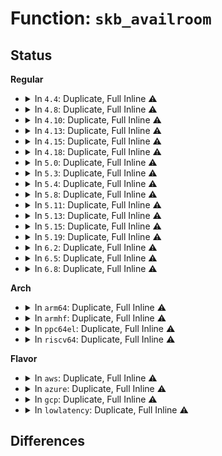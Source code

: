 # Function: <code>skb_availroom</code>

## Status
<b>Regular</b>
<ul>
<li>
<details>
<summary>In <code>4.4</code>: Duplicate, Full Inline ⚠️</summary>

**Collision:** Static Duplication

**Inline:** Full

**Transformation:** False

**Instances:**

```
In net/ipv4/tcp.c (ffffffff817697d3)
Location: include/linux/skbuff.h:1889
Inline: True
Inline callers:
  - net/ipv4/tcp.c:tcp_sendmsg
```
```
In net/ipv4/tcp_output.c (ffffffff817786ce)
Location: include/linux/skbuff.h:1889
Inline: True
Inline callers:
  - net/ipv4/tcp_output.c:__tcp_retransmit_skb
```
```
In net/ipv4/igmp.c (ffffffff81796524)
Location: include/linux/skbuff.h:1889
Inline: True
Inline callers:
  - net/ipv4/igmp.c:add_grec
  - net/ipv4/igmp.c:add_grec
  - net/ipv4/igmp.c:add_grec
```
```
In net/ipv6/mcast.c (ffffffff817ea6a8)
Location: include/linux/skbuff.h:1889
Inline: True
Inline callers:
  - net/ipv6/mcast.c:add_grec
  - net/ipv6/mcast.c:add_grec
  - net/ipv6/mcast.c:add_grec
```
</details>
</li>
<li>
<details>
<summary>In <code>4.8</code>: Duplicate, Full Inline ⚠️</summary>

**Collision:** Static Duplication

**Inline:** Full

**Transformation:** False

**Instances:**

```
In net/ipv4/tcp.c (ffffffff817d61a8)
Location: include/linux/skbuff.h:1990
Inline: True
Inline callers:
  - net/ipv4/tcp.c:tcp_sendmsg
```
```
In net/ipv4/tcp_output.c (ffffffff817e570e)
Location: include/linux/skbuff.h:1990
Inline: True
Inline callers:
  - net/ipv4/tcp_output.c:__tcp_retransmit_skb
```
```
In net/ipv4/igmp.c (ffffffff818042b9)
Location: include/linux/skbuff.h:1990
Inline: True
Inline callers:
  - net/ipv4/igmp.c:add_grec
  - net/ipv4/igmp.c:add_grec
  - net/ipv4/igmp.c:add_grec
```
```
In net/ipv6/mcast.c (ffffffff81858f78)
Location: include/linux/skbuff.h:1990
Inline: True
Inline callers:
  - net/ipv6/mcast.c:add_grec
  - net/ipv6/mcast.c:add_grec
  - net/ipv6/mcast.c:add_grec
```
</details>
</li>
<li>
<details>
<summary>In <code>4.10</code>: Duplicate, Full Inline ⚠️</summary>

**Collision:** Static Duplication

**Inline:** Full

**Transformation:** False

**Instances:**

```
In net/ipv4/tcp.c (ffffffff818061c9)
Location: include/linux/skbuff.h:2007
Inline: True
Inline callers:
  - net/ipv4/tcp.c:tcp_sendmsg
```
```
In net/ipv4/tcp_output.c (ffffffff81815bcc)
Location: include/linux/skbuff.h:2007
Inline: True
Inline callers:
  - net/ipv4/tcp_output.c:__tcp_retransmit_skb
```
```
In net/ipv4/igmp.c (ffffffff8183525e)
Location: include/linux/skbuff.h:2007
Inline: True
Inline callers:
  - net/ipv4/igmp.c:add_grec
  - net/ipv4/igmp.c:add_grec
  - net/ipv4/igmp.c:add_grec
```
```
In net/ipv6/mcast.c (ffffffff8188ad7d)
Location: include/linux/skbuff.h:2007
Inline: True
Inline callers:
  - net/ipv6/mcast.c:add_grec
  - net/ipv6/mcast.c:add_grec
  - net/ipv6/mcast.c:add_grec
```
</details>
</li>
<li>
<details>
<summary>In <code>4.13</code>: Duplicate, Full Inline ⚠️</summary>

**Collision:** Static Duplication

**Inline:** Full

**Transformation:** False

**Instances:**

```
In net/ipv4/tcp.c (ffffffff81826654)
Location: include/linux/skbuff.h:2046
Inline: True
Inline callers:
  - net/ipv4/tcp.c:tcp_sendmsg
```
```
In net/ipv4/tcp_output.c (ffffffff81835f70)
Location: include/linux/skbuff.h:2046
Inline: True
Inline callers:
  - net/ipv4/tcp_output.c:__tcp_retransmit_skb
```
```
In net/ipv4/igmp.c (ffffffff8185683c)
Location: include/linux/skbuff.h:2046
Inline: True
Inline callers:
  - net/ipv4/igmp.c:add_grec
  - net/ipv4/igmp.c:add_grec
  - net/ipv4/igmp.c:add_grec
```
```
In net/ipv6/mcast.c (ffffffff818b1b48)
Location: include/linux/skbuff.h:2046
Inline: True
Inline callers:
  - net/ipv6/mcast.c:add_grec
  - net/ipv6/mcast.c:add_grec
  - net/ipv6/mcast.c:add_grec
```
</details>
</li>
<li>
<details>
<summary>In <code>4.15</code>: Duplicate, Full Inline ⚠️</summary>

**Collision:** Static Duplication

**Inline:** Full

**Transformation:** False

**Instances:**

```
In net/ipv4/tcp.c (ffffffff818a473f)
Location: include/linux/skbuff.h:2133
Inline: True
Inline callers:
  - net/ipv4/tcp.c:tcp_sendmsg_locked
```
```
In net/ipv4/tcp_output.c (ffffffff818b5565)
Location: include/linux/skbuff.h:2133
Inline: True
Inline callers:
  - net/ipv4/tcp_output.c:__tcp_retransmit_skb
```
```
In net/ipv4/igmp.c (ffffffff818d666c)
Location: include/linux/skbuff.h:2133
Inline: True
Inline callers:
  - net/ipv4/igmp.c:add_grec
  - net/ipv4/igmp.c:add_grec
  - net/ipv4/igmp.c:add_grec
```
```
In net/ipv6/mcast.c (ffffffff81933e35)
Location: include/linux/skbuff.h:2133
Inline: True
Inline callers:
  - net/ipv6/mcast.c:add_grec
  - net/ipv6/mcast.c:add_grec
  - net/ipv6/mcast.c:add_grec
```
</details>
</li>
<li>
<details>
<summary>In <code>4.18</code>: Duplicate, Full Inline ⚠️</summary>

**Collision:** Static Duplication

**Inline:** Full

**Transformation:** False

**Instances:**

```
In net/ipv4/tcp.c (ffffffff818fa481)
Location: include/linux/skbuff.h:2144
Inline: True
Inline callers:
  - net/ipv4/tcp.c:tcp_sendmsg_locked
```
```
In net/ipv4/tcp_output.c (ffffffff8190ac8b)
Location: include/linux/skbuff.h:2144
Inline: True
Inline callers:
  - net/ipv4/tcp_output.c:__tcp_retransmit_skb
```
```
In net/ipv4/igmp.c (ffffffff8192d027)
Location: include/linux/skbuff.h:2144
Inline: True
Inline callers:
  - net/ipv4/igmp.c:add_grec
  - net/ipv4/igmp.c:add_grec
  - net/ipv4/igmp.c:add_grec
```
```
In net/ipv6/mcast.c (ffffffff8198ca79)
Location: include/linux/skbuff.h:2144
Inline: True
Inline callers:
  - net/ipv6/mcast.c:add_grec
  - net/ipv6/mcast.c:add_grec
  - net/ipv6/mcast.c:add_grec
```
</details>
</li>
<li>
<details>
<summary>In <code>5.0</code>: Duplicate, Full Inline ⚠️</summary>

**Collision:** Static Duplication

**Inline:** Full

**Transformation:** False

**Instances:**

```
In net/ipv4/tcp.c (ffffffff819283bb)
Location: include/linux/skbuff.h:2222
Inline: True
Inline callers:
  - net/ipv4/tcp.c:tcp_sendmsg_locked
  - net/ipv4/tcp.c:tcp_sendmsg_locked
```
```
In net/ipv4/tcp_output.c (ffffffff81938f33)
Location: include/linux/skbuff.h:2222
Inline: True
Inline callers:
  - net/ipv4/tcp_output.c:__tcp_retransmit_skb
```
```
In net/ipv4/igmp.c (ffffffff8195c4c4)
Location: include/linux/skbuff.h:2222
Inline: True
Inline callers:
  - net/ipv4/igmp.c:add_grec
  - net/ipv4/igmp.c:add_grec
  - net/ipv4/igmp.c:add_grec
  - net/ipv4/igmp.c:add_grec
  - net/ipv4/igmp.c:add_grec
  - net/ipv4/igmp.c:add_grec
```
```
In net/ipv6/mcast.c (ffffffff819c32f6)
Location: include/linux/skbuff.h:2222
Inline: True
Inline callers:
  - net/ipv6/mcast.c:add_grec
  - net/ipv6/mcast.c:add_grec
  - net/ipv6/mcast.c:add_grec
  - net/ipv6/mcast.c:add_grec
  - net/ipv6/mcast.c:add_grec
  - net/ipv6/mcast.c:add_grec
```
</details>
</li>
<li>
<details>
<summary>In <code>5.3</code>: Duplicate, Full Inline ⚠️</summary>

**Collision:** Static Duplication

**Inline:** Full

**Transformation:** False

**Instances:**

```
In net/ipv4/tcp.c (ffffffff8198b336)
Location: include/linux/skbuff.h:2310
Inline: True
Inline callers:
  - net/ipv4/tcp.c:tcp_sendmsg_locked
  - net/ipv4/tcp.c:tcp_sendmsg_locked
```
```
In net/ipv4/tcp_output.c (ffffffff8199d178)
Location: include/linux/skbuff.h:2310
Inline: True
Inline callers:
  - net/ipv4/tcp_output.c:__tcp_retransmit_skb
```
```
In net/ipv4/igmp.c (ffffffff819c11c0)
Location: include/linux/skbuff.h:2310
Inline: True
Inline callers:
  - net/ipv4/igmp.c:add_grec
  - net/ipv4/igmp.c:add_grec
  - net/ipv4/igmp.c:add_grec
  - net/ipv4/igmp.c:add_grec
  - net/ipv4/igmp.c:add_grec
  - net/ipv4/igmp.c:add_grec
```
```
In net/ipv6/mcast.c (ffffffff81a3212b)
Location: include/linux/skbuff.h:2310
Inline: True
Inline callers:
  - net/ipv6/mcast.c:add_grec
  - net/ipv6/mcast.c:add_grec
  - net/ipv6/mcast.c:add_grec
  - net/ipv6/mcast.c:add_grec
  - net/ipv6/mcast.c:add_grec
  - net/ipv6/mcast.c:add_grec
```
</details>
</li>
<li>
<details>
<summary>In <code>5.4</code>: Duplicate, Full Inline ⚠️</summary>

**Collision:** Static Duplication

**Inline:** Full

**Transformation:** False

**Instances:**

```
In net/ipv4/tcp.c (ffffffff819c1bab)
Location: include/linux/skbuff.h:2324
Inline: True
Inline callers:
  - net/ipv4/tcp.c:tcp_sendmsg_locked
  - net/ipv4/tcp.c:tcp_sendmsg_locked
```
```
In net/ipv4/tcp_output.c (ffffffff819d3c38)
Location: include/linux/skbuff.h:2324
Inline: True
Inline callers:
  - net/ipv4/tcp_output.c:__tcp_retransmit_skb
```
```
In net/ipv4/igmp.c (ffffffff819f7d60)
Location: include/linux/skbuff.h:2324
Inline: True
Inline callers:
  - net/ipv4/igmp.c:add_grec
  - net/ipv4/igmp.c:add_grec
  - net/ipv4/igmp.c:add_grec
  - net/ipv4/igmp.c:add_grec
  - net/ipv4/igmp.c:add_grec
  - net/ipv4/igmp.c:add_grec
```
```
In net/ipv6/mcast.c (ffffffff81a68c7b)
Location: include/linux/skbuff.h:2324
Inline: True
Inline callers:
  - net/ipv6/mcast.c:add_grec
  - net/ipv6/mcast.c:add_grec
  - net/ipv6/mcast.c:add_grec
  - net/ipv6/mcast.c:add_grec
  - net/ipv6/mcast.c:add_grec
  - net/ipv6/mcast.c:add_grec
```
</details>
</li>
<li>
<details>
<summary>In <code>5.8</code>: Duplicate, Full Inline ⚠️</summary>

**Collision:** Static Duplication

**Inline:** Full

**Transformation:** False

**Instances:**

```
In net/ipv4/tcp.c (ffffffff81aad3e8)
Location: include/linux/skbuff.h:2347
Inline: True
Inline callers:
  - net/ipv4/tcp.c:tcp_sendmsg_locked
  - net/ipv4/tcp.c:tcp_sendmsg_locked
```
```
In net/ipv4/tcp_output.c (ffffffff81ac01a1)
Location: include/linux/skbuff.h:2347
Inline: True
Inline callers:
  - net/ipv4/tcp_output.c:tcp_collapse_retrans
```
```
In net/ipv4/igmp.c (ffffffff81ae58b0)
Location: include/linux/skbuff.h:2347
Inline: True
Inline callers:
  - net/ipv4/igmp.c:add_grec
  - net/ipv4/igmp.c:add_grec
  - net/ipv4/igmp.c:add_grec
  - net/ipv4/igmp.c:add_grec
  - net/ipv4/igmp.c:add_grec
  - net/ipv4/igmp.c:add_grec
```
```
In net/ipv6/mcast.c (ffffffff81b6124c)
Location: include/linux/skbuff.h:2347
Inline: True
Inline callers:
  - net/ipv6/mcast.c:add_grec
  - net/ipv6/mcast.c:add_grec
  - net/ipv6/mcast.c:add_grec
  - net/ipv6/mcast.c:add_grec
  - net/ipv6/mcast.c:add_grec
  - net/ipv6/mcast.c:add_grec
```
</details>
</li>
<li>
<details>
<summary>In <code>5.11</code>: Duplicate, Full Inline ⚠️</summary>

**Collision:** Static Duplication

**Inline:** Full

**Transformation:** False

**Instances:**

```
In net/ipv4/tcp.c (ffffffff81ab47b8)
Location: include/linux/skbuff.h:2368
Inline: True
Inline callers:
  - net/ipv4/tcp.c:tcp_sendmsg_locked
  - net/ipv4/tcp.c:tcp_sendmsg_locked
```
```
In net/ipv4/tcp_output.c (ffffffff81acbbfb)
Location: include/linux/skbuff.h:2368
Inline: True
Inline callers:
  - net/ipv4/tcp_output.c:tcp_collapse_retrans
```
```
In net/ipv4/igmp.c (ffffffff81af2770)
Location: include/linux/skbuff.h:2368
Inline: True
Inline callers:
  - net/ipv4/igmp.c:add_grec
  - net/ipv4/igmp.c:add_grec
  - net/ipv4/igmp.c:add_grec
  - net/ipv4/igmp.c:add_grec
  - net/ipv4/igmp.c:add_grec
  - net/ipv4/igmp.c:add_grec
```
```
In net/ipv6/mcast.c (ffffffff81b6f9cc)
Location: include/linux/skbuff.h:2368
Inline: True
Inline callers:
  - net/ipv6/mcast.c:add_grec
  - net/ipv6/mcast.c:add_grec
  - net/ipv6/mcast.c:add_grec
  - net/ipv6/mcast.c:add_grec
  - net/ipv6/mcast.c:add_grec
  - net/ipv6/mcast.c:add_grec
```
</details>
</li>
<li>
<details>
<summary>In <code>5.13</code>: Duplicate, Full Inline ⚠️</summary>

**Collision:** Static Duplication

**Inline:** Full

**Transformation:** False

**Instances:**

```
In net/ipv4/tcp.c (ffffffff81a9f91b)
Location: include/linux/skbuff.h:2384
Inline: True
Inline callers:
  - net/ipv4/tcp.c:tcp_sendmsg_locked
  - net/ipv4/tcp.c:tcp_sendmsg_locked
```
```
In net/ipv4/tcp_output.c (ffffffff81ab6e6b)
Location: include/linux/skbuff.h:2384
Inline: True
Inline callers:
  - net/ipv4/tcp_output.c:tcp_collapse_retrans
```
```
In net/ipv4/igmp.c (ffffffff81addf50)
Location: include/linux/skbuff.h:2384
Inline: True
Inline callers:
  - net/ipv4/igmp.c:add_grec
  - net/ipv4/igmp.c:add_grec
  - net/ipv4/igmp.c:add_grec
  - net/ipv4/igmp.c:add_grec
  - net/ipv4/igmp.c:add_grec
  - net/ipv4/igmp.c:add_grec
```
```
In net/ipv6/mcast.c (ffffffff81b5dd1e)
Location: include/linux/skbuff.h:2384
Inline: True
Inline callers:
  - net/ipv6/mcast.c:add_grec
  - net/ipv6/mcast.c:add_grec
  - net/ipv6/mcast.c:add_grec
  - net/ipv6/mcast.c:add_grec
  - net/ipv6/mcast.c:add_grec
  - net/ipv6/mcast.c:add_grec
```
</details>
</li>
<li>
<details>
<summary>In <code>5.15</code>: Duplicate, Full Inline ⚠️</summary>

**Collision:** Static Duplication

**Inline:** Full

**Transformation:** False

**Instances:**

```
In net/ipv4/tcp.c (ffffffff81b5b6d4)
Location: include/linux/skbuff.h:2413
Inline: True
Inline callers:
  - net/ipv4/tcp.c:tcp_sendmsg_locked
  - net/ipv4/tcp.c:tcp_sendmsg_locked
```
```
In net/ipv4/tcp_output.c (ffffffff81b74058)
Location: include/linux/skbuff.h:2413
Inline: True
Inline callers:
  - net/ipv4/tcp_output.c:tcp_collapse_retrans
```
```
In net/ipv4/igmp.c (ffffffff81b9d3f0)
Location: include/linux/skbuff.h:2413
Inline: True
Inline callers:
  - net/ipv4/igmp.c:add_grec
  - net/ipv4/igmp.c:add_grec
  - net/ipv4/igmp.c:add_grec
  - net/ipv4/igmp.c:add_grec
  - net/ipv4/igmp.c:add_grec
  - net/ipv4/igmp.c:add_grec
```
```
In net/ipv6/mcast.c (ffffffff81c251d1)
Location: include/linux/skbuff.h:2413
Inline: True
Inline callers:
  - net/ipv6/mcast.c:add_grec
  - net/ipv6/mcast.c:add_grec
  - net/ipv6/mcast.c:add_grec
  - net/ipv6/mcast.c:add_grec
  - net/ipv6/mcast.c:add_grec
  - net/ipv6/mcast.c:add_grec
```
</details>
</li>
<li>
<details>
<summary>In <code>5.19</code>: Duplicate, Full Inline ⚠️</summary>

**Collision:** Static Duplication

**Inline:** Full

**Transformation:** False

**Instances:**

```
In net/ipv4/igmp.c (ffffffff81d2f560)
Location: include/linux/skbuff.h:2781
Inline: True
Inline callers:
  - net/ipv4/igmp.c:add_grec
  - net/ipv4/igmp.c:add_grec
  - net/ipv4/igmp.c:add_grec
  - net/ipv4/igmp.c:add_grec
  - net/ipv4/igmp.c:add_grec
  - net/ipv4/igmp.c:add_grec
```
```
In net/ipv6/mcast.c (ffffffff81dc2533)
Location: include/linux/skbuff.h:2781
Inline: True
Inline callers:
  - net/ipv6/mcast.c:add_grec
  - net/ipv6/mcast.c:add_grec
  - net/ipv6/mcast.c:add_grec
  - net/ipv6/mcast.c:add_grec
  - net/ipv6/mcast.c:add_grec
  - net/ipv6/mcast.c:add_grec
```
</details>
</li>
<li>
<details>
<summary>In <code>6.2</code>: Duplicate, Full Inline ⚠️</summary>

**Collision:** Static Duplication

**Inline:** Full

**Transformation:** False

**Instances:**

```
In net/ipv4/igmp.c (ffffffff81ef7620)
Location: include/linux/skbuff.h:2673
Inline: True
Inline callers:
  - net/ipv4/igmp.c:add_grec
  - net/ipv4/igmp.c:add_grec
  - net/ipv4/igmp.c:add_grec
  - net/ipv4/igmp.c:add_grec
  - net/ipv4/igmp.c:add_grec
  - net/ipv4/igmp.c:add_grec
```
```
In net/ipv6/mcast.c (ffffffff81f93233)
Location: include/linux/skbuff.h:2673
Inline: True
Inline callers:
  - net/ipv6/mcast.c:add_grec
  - net/ipv6/mcast.c:add_grec
  - net/ipv6/mcast.c:add_grec
  - net/ipv6/mcast.c:add_grec
  - net/ipv6/mcast.c:add_grec
  - net/ipv6/mcast.c:add_grec
```
</details>
</li>
<li>
<details>
<summary>In <code>6.5</code>: Duplicate, Full Inline ⚠️</summary>

**Collision:** Static Duplication

**Inline:** Full

**Transformation:** False

**Instances:**

```
In net/ipv4/igmp.c (ffffffff81f570a0)
Location: include/linux/skbuff.h:2727
Inline: True
Inline callers:
  - net/ipv4/igmp.c:add_grec
  - net/ipv4/igmp.c:add_grec
  - net/ipv4/igmp.c:add_grec
  - net/ipv4/igmp.c:add_grec
  - net/ipv4/igmp.c:add_grec
  - net/ipv4/igmp.c:add_grec
```
```
In net/ipv6/mcast.c (ffffffff81ff384d)
Location: include/linux/skbuff.h:2727
Inline: True
Inline callers:
  - net/ipv6/mcast.c:add_grec
  - net/ipv6/mcast.c:add_grec
  - net/ipv6/mcast.c:add_grec
  - net/ipv6/mcast.c:add_grec
  - net/ipv6/mcast.c:add_grec
  - net/ipv6/mcast.c:add_grec
```
</details>
</li>
<li>
<details>
<summary>In <code>6.8</code>: Duplicate, Full Inline ⚠️</summary>

**Collision:** Static Duplication

**Inline:** Full

**Transformation:** False

**Instances:**

```
In net/ipv4/igmp.c (ffffffff8201d54d)
Location: include/linux/skbuff.h:2734
Inline: True
Inline callers:
  - net/ipv4/igmp.c:add_grec
  - net/ipv4/igmp.c:add_grec
  - net/ipv4/igmp.c:add_grec
  - net/ipv4/igmp.c:add_grec
  - net/ipv4/igmp.c:add_grec
  - net/ipv4/igmp.c:add_grec
```
```
In net/ipv6/mcast.c (ffffffff820c18ca)
Location: include/linux/skbuff.h:2734
Inline: True
Inline callers:
  - net/ipv6/mcast.c:add_grec
  - net/ipv6/mcast.c:add_grec
  - net/ipv6/mcast.c:add_grec
  - net/ipv6/mcast.c:add_grec
  - net/ipv6/mcast.c:add_grec
  - net/ipv6/mcast.c:add_grec
```
</details>
</li>
</ul>
<b>Arch</b>
<ul>
<li>
<details>
<summary>In <code>arm64</code>: Duplicate, Full Inline ⚠️</summary>

**Collision:** Static Duplication

**Inline:** Full

**Transformation:** False

**Instances:**

```
In net/ipv4/tcp.c (ffff800010c749c8)
Location: include/linux/skbuff.h:2324
Inline: True
Inline callers:
  - net/ipv4/tcp.c:tcp_sendmsg_locked
  - net/ipv4/tcp.c:tcp_sendmsg_locked
```
```
In net/ipv4/tcp_output.c (ffff800010c86660)
Location: include/linux/skbuff.h:2324
Inline: True
Inline callers:
  - net/ipv4/tcp_output.c:__tcp_retransmit_skb
```
```
In net/ipv4/igmp.c (ffff800010cade80)
Location: include/linux/skbuff.h:2324
Inline: True
Inline callers:
  - net/ipv4/igmp.c:add_grec
  - net/ipv4/igmp.c:add_grec
  - net/ipv4/igmp.c:add_grec
  - net/ipv4/igmp.c:add_grec
  - net/ipv4/igmp.c:add_grec
  - net/ipv4/igmp.c:add_grec
```
```
In net/ipv6/mcast.c (ffff800010d2f1f0)
Location: include/linux/skbuff.h:2324
Inline: True
Inline callers:
  - net/ipv6/mcast.c:add_grec
  - net/ipv6/mcast.c:add_grec
  - net/ipv6/mcast.c:add_grec
  - net/ipv6/mcast.c:add_grec
  - net/ipv6/mcast.c:add_grec
  - net/ipv6/mcast.c:add_grec
```
</details>
</li>
<li>
<details>
<summary>In <code>armhf</code>: Duplicate, Full Inline ⚠️</summary>

**Collision:** Static Duplication

**Inline:** Full

**Transformation:** False

**Instances:**

```
In net/ipv4/tcp.c (c0d83070)
Location: include/linux/skbuff.h:2324
Inline: True
Inline callers:
  - net/ipv4/tcp.c:tcp_sendmsg_locked
  - net/ipv4/tcp.c:tcp_sendmsg_locked
```
```
In net/ipv4/tcp_output.c (c0d95b38)
Location: include/linux/skbuff.h:2324
Inline: True
Inline callers:
  - net/ipv4/tcp_output.c:__tcp_retransmit_skb
```
```
In net/ipv4/igmp.c (c0dbb268)
Location: include/linux/skbuff.h:2324
Inline: True
Inline callers:
  - net/ipv4/igmp.c:add_grec
  - net/ipv4/igmp.c:add_grec
  - net/ipv4/igmp.c:add_grec
  - net/ipv4/igmp.c:add_grec
  - net/ipv4/igmp.c:add_grec
  - net/ipv4/igmp.c:add_grec
```
```
In net/ipv6/mcast.c (c0e33038)
Location: include/linux/skbuff.h:2324
Inline: True
Inline callers:
  - net/ipv6/mcast.c:add_grec
  - net/ipv6/mcast.c:add_grec
  - net/ipv6/mcast.c:add_grec
  - net/ipv6/mcast.c:add_grec
  - net/ipv6/mcast.c:add_grec
  - net/ipv6/mcast.c:add_grec
```
</details>
</li>
<li>
<details>
<summary>In <code>ppc64el</code>: Duplicate, Full Inline ⚠️</summary>

**Collision:** Static Duplication

**Inline:** Full

**Transformation:** False

**Instances:**

```
In net/ipv4/tcp.c (c000000000d7bd34)
Location: include/linux/skbuff.h:2324
Inline: True
Inline callers:
  - net/ipv4/tcp.c:tcp_sendmsg_locked
  - net/ipv4/tcp.c:tcp_sendmsg_locked
```
```
In net/ipv4/tcp_output.c (c000000000d93078)
Location: include/linux/skbuff.h:2324
Inline: True
Inline callers:
  - net/ipv4/tcp_output.c:__tcp_retransmit_skb
```
```
In net/ipv4/igmp.c (c000000000dc5174)
Location: include/linux/skbuff.h:2324
Inline: True
Inline callers:
  - net/ipv4/igmp.c:add_grec
  - net/ipv4/igmp.c:add_grec
  - net/ipv4/igmp.c:add_grec
  - net/ipv4/igmp.c:add_grec
  - net/ipv4/igmp.c:add_grec
  - net/ipv4/igmp.c:add_grec
```
```
In net/ipv6/mcast.c (c000000000e61f94)
Location: include/linux/skbuff.h:2324
Inline: True
Inline callers:
  - net/ipv6/mcast.c:add_grec
  - net/ipv6/mcast.c:add_grec
  - net/ipv6/mcast.c:add_grec
  - net/ipv6/mcast.c:add_grec
  - net/ipv6/mcast.c:add_grec
  - net/ipv6/mcast.c:add_grec
```
</details>
</li>
<li>
<details>
<summary>In <code>riscv64</code>: Duplicate, Full Inline ⚠️</summary>

**Collision:** Static Duplication

**Inline:** Full

**Transformation:** False

**Instances:**

```
In net/ipv4/tcp.c (ffffffe0007d7dd8)
Location: include/linux/skbuff.h:2324
Inline: True
Inline callers:
  - net/ipv4/tcp.c:tcp_sendmsg_locked
  - net/ipv4/tcp.c:tcp_sendmsg_locked
```
```
In net/ipv4/tcp_output.c (ffffffe0007e7c6c)
Location: include/linux/skbuff.h:2324
Inline: True
Inline callers:
  - net/ipv4/tcp_output.c:__tcp_retransmit_skb
```
```
In net/ipv4/igmp.c (ffffffe000808882)
Location: include/linux/skbuff.h:2324
Inline: True
Inline callers:
  - net/ipv4/igmp.c:add_grec
  - net/ipv4/igmp.c:add_grec
  - net/ipv4/igmp.c:add_grec
  - net/ipv4/igmp.c:add_grec
  - net/ipv4/igmp.c:add_grec
  - net/ipv4/igmp.c:add_grec
```
```
In net/ipv6/mcast.c (ffffffe00086f03e)
Location: include/linux/skbuff.h:2324
Inline: True
Inline callers:
  - net/ipv6/mcast.c:add_grec
  - net/ipv6/mcast.c:add_grec
  - net/ipv6/mcast.c:add_grec
  - net/ipv6/mcast.c:add_grec
  - net/ipv6/mcast.c:add_grec
  - net/ipv6/mcast.c:add_grec
```
</details>
</li>
</ul>
<b>Flavor</b>
<ul>
<li>
<details>
<summary>In <code>aws</code>: Duplicate, Full Inline ⚠️</summary>

**Collision:** Static Duplication

**Inline:** Full

**Transformation:** False

**Instances:**

```
In net/ipv4/tcp.c (ffffffff81961a1b)
Location: include/linux/skbuff.h:2324
Inline: True
Inline callers:
  - net/ipv4/tcp.c:tcp_sendmsg_locked
  - net/ipv4/tcp.c:tcp_sendmsg_locked
```
```
In net/ipv4/tcp_output.c (ffffffff81973aa8)
Location: include/linux/skbuff.h:2324
Inline: True
Inline callers:
  - net/ipv4/tcp_output.c:__tcp_retransmit_skb
```
```
In net/ipv4/igmp.c (ffffffff81997b00)
Location: include/linux/skbuff.h:2324
Inline: True
Inline callers:
  - net/ipv4/igmp.c:add_grec
  - net/ipv4/igmp.c:add_grec
  - net/ipv4/igmp.c:add_grec
  - net/ipv4/igmp.c:add_grec
  - net/ipv4/igmp.c:add_grec
  - net/ipv4/igmp.c:add_grec
```
```
In net/ipv6/mcast.c (ffffffff81a0830b)
Location: include/linux/skbuff.h:2324
Inline: True
Inline callers:
  - net/ipv6/mcast.c:add_grec
  - net/ipv6/mcast.c:add_grec
  - net/ipv6/mcast.c:add_grec
  - net/ipv6/mcast.c:add_grec
  - net/ipv6/mcast.c:add_grec
  - net/ipv6/mcast.c:add_grec
```
</details>
</li>
<li>
<details>
<summary>In <code>azure</code>: Duplicate, Full Inline ⚠️</summary>

**Collision:** Static Duplication

**Inline:** Full

**Transformation:** False

**Instances:**

```
In net/ipv4/tcp.c (ffffffff8191b50b)
Location: include/linux/skbuff.h:2324
Inline: True
Inline callers:
  - net/ipv4/tcp.c:tcp_sendmsg_locked
  - net/ipv4/tcp.c:tcp_sendmsg_locked
```
```
In net/ipv4/tcp_output.c (ffffffff8192d578)
Location: include/linux/skbuff.h:2324
Inline: True
Inline callers:
  - net/ipv4/tcp_output.c:__tcp_retransmit_skb
```
```
In net/ipv4/igmp.c (ffffffff819515c0)
Location: include/linux/skbuff.h:2324
Inline: True
Inline callers:
  - net/ipv4/igmp.c:add_grec
  - net/ipv4/igmp.c:add_grec
  - net/ipv4/igmp.c:add_grec
  - net/ipv4/igmp.c:add_grec
  - net/ipv4/igmp.c:add_grec
  - net/ipv4/igmp.c:add_grec
```
```
In net/ipv6/mcast.c (ffffffff819c50cb)
Location: include/linux/skbuff.h:2324
Inline: True
Inline callers:
  - net/ipv6/mcast.c:add_grec
  - net/ipv6/mcast.c:add_grec
  - net/ipv6/mcast.c:add_grec
  - net/ipv6/mcast.c:add_grec
  - net/ipv6/mcast.c:add_grec
  - net/ipv6/mcast.c:add_grec
```
</details>
</li>
<li>
<details>
<summary>In <code>gcp</code>: Duplicate, Full Inline ⚠️</summary>

**Collision:** Static Duplication

**Inline:** Full

**Transformation:** False

**Instances:**

```
In net/ipv4/tcp.c (ffffffff819cc1eb)
Location: include/linux/skbuff.h:2324
Inline: True
Inline callers:
  - net/ipv4/tcp.c:tcp_sendmsg_locked
  - net/ipv4/tcp.c:tcp_sendmsg_locked
```
```
In net/ipv4/tcp_output.c (ffffffff819de278)
Location: include/linux/skbuff.h:2324
Inline: True
Inline callers:
  - net/ipv4/tcp_output.c:__tcp_retransmit_skb
```
```
In net/ipv4/igmp.c (ffffffff81a023a0)
Location: include/linux/skbuff.h:2324
Inline: True
Inline callers:
  - net/ipv4/igmp.c:add_grec
  - net/ipv4/igmp.c:add_grec
  - net/ipv4/igmp.c:add_grec
  - net/ipv4/igmp.c:add_grec
  - net/ipv4/igmp.c:add_grec
  - net/ipv4/igmp.c:add_grec
```
```
In net/ipv6/mcast.c (ffffffff81a72d8b)
Location: include/linux/skbuff.h:2324
Inline: True
Inline callers:
  - net/ipv6/mcast.c:add_grec
  - net/ipv6/mcast.c:add_grec
  - net/ipv6/mcast.c:add_grec
  - net/ipv6/mcast.c:add_grec
  - net/ipv6/mcast.c:add_grec
  - net/ipv6/mcast.c:add_grec
```
</details>
</li>
<li>
<details>
<summary>In <code>lowlatency</code>: Duplicate, Full Inline ⚠️</summary>

**Collision:** Static Duplication

**Inline:** Full

**Transformation:** False

**Instances:**

```
In net/ipv4/tcp.c (ffffffff819d5d7b)
Location: include/linux/skbuff.h:2324
Inline: True
Inline callers:
  - net/ipv4/tcp.c:tcp_sendmsg_locked
  - net/ipv4/tcp.c:tcp_sendmsg_locked
```
```
In net/ipv4/tcp_output.c (ffffffff819e7ef8)
Location: include/linux/skbuff.h:2324
Inline: True
Inline callers:
  - net/ipv4/tcp_output.c:__tcp_retransmit_skb
```
```
In net/ipv4/igmp.c (ffffffff81a0c8c0)
Location: include/linux/skbuff.h:2324
Inline: True
Inline callers:
  - net/ipv4/igmp.c:add_grec
  - net/ipv4/igmp.c:add_grec
  - net/ipv4/igmp.c:add_grec
  - net/ipv4/igmp.c:add_grec
  - net/ipv4/igmp.c:add_grec
  - net/ipv4/igmp.c:add_grec
```
```
In net/ipv6/mcast.c (ffffffff81a7f40b)
Location: include/linux/skbuff.h:2324
Inline: True
Inline callers:
  - net/ipv6/mcast.c:add_grec
  - net/ipv6/mcast.c:add_grec
  - net/ipv6/mcast.c:add_grec
  - net/ipv6/mcast.c:add_grec
  - net/ipv6/mcast.c:add_grec
  - net/ipv6/mcast.c:add_grec
```
</details>
</li>
</ul>

## Differences

